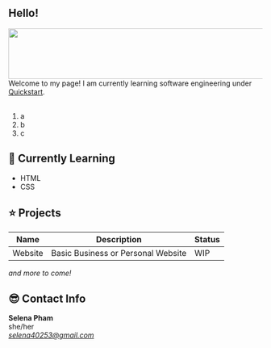 ## Hello!
<img alt="" height="100px" width="600px" src="https://images.pexels.com/photos/1831234/pexels-photo-1831234.jpeg" />
Welcome to my page! I am currently learning software engineering under <a href="https://www.quickstart.com/">Quickstart</a>.</br></br>

1. a
2. b
3. c

## 🌱 Currently Learning
- HTML
- CSS

## ⭐ Projects
Name | Description | Status
-----|-------------|-------
Website | Basic Business or Personal Website | WIP

*and more to come!*

## 😎 Contact Info
**Selena Pham**</br>
she/her</br>
*selena40253@gmail.com*

<!--
**sp11037/sp11037** is a ✨ _special_ ✨ repository because its `README.md` (this file) appears on your GitHub profile.

Here are some ideas to get you started:

- 🔭 I’m currently working on ...
- 🌱 I’m currently learning ...
- 👯 I’m looking to collaborate on ...
- 🤔 I’m looking for help with ...
- 💬 Ask me about ...
- 📫 How to reach me: ...
- 😄 Pronouns: ...
- ⚡ Fun fact: ...
-->

